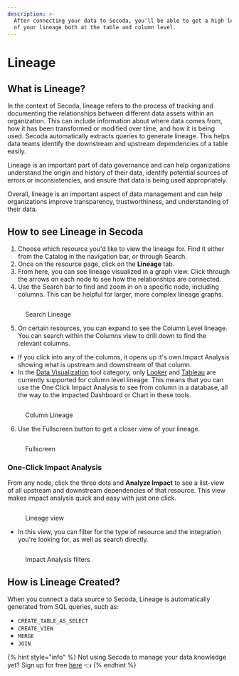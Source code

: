 ```yaml
---
description: >-
  After connecting your data to Secoda, you'll be able to get a high level view
  of your lineage both at the table and column level.
---
```


# Lineage

## What is Lineage?

In the context of Secoda, lineage refers to the process of tracking and documenting the relationships between different data assets within an organization. This can include information about where data comes from, how it has been transformed or modified over time, and how it is being used. Secoda automatically extracts queries to generate lineage. This helps data teams identify the downstream and upstream dependencies of a table easily.&#x20;

Lineage is an important part of data governance and can help organizations understand the origin and history of their data, identify potential sources of errors or inconsistencies, and ensure that data is being used appropriately.

Overall, lineage is an important aspect of data management and can help organizations improve transparency, trustworthiness, and understanding of their data.

## **How to see Lineage in Secoda** <a href="#h_3a4bfd6458" id="h_3a4bfd6458"></a>

1. Choose which resource you'd like to view the lineage for. Find it either from the Catalog in the navigation bar, or through Search.&#x20;
2. Once on the resource page, click on the **Lineage** tab.&#x20;
3. From here, you can see lineage visualized in a graph view. Click through the arrows on each node to see how the relationships are connected.
4. Use the Search bar to find and zoom in on a specific node, including columns. This can be helpful for larger, more complex lineage graphs.&#x20;

<figure><img src="https://secoda-public-media-assets.s3.amazonaws.com/b67f4450-2276-4560-bf24-3b096e069180.png" alt=""><figcaption><p>Search Lineage</p></figcaption></figure>

5. On certain resources, you can expand to see the Column Level lineage. You can search within the Columns view to drill down to find the relevant columns.

* If you click into any of the columns, it opens up it's own Impact Analysis showing what is upstream and downstream of that column.&#x20;
* In the [Data Visualization](../integrations/data-visualization-tools/) tool category, only [Looker](../integrations/data-visualization-tools/looker-integration/) and [Tableau](../integrations/data-visualization-tools/tableau-integration/) are currently supported for column level lineage. This means that you can use the One Click Impact Analysis to see from column in a database, all the way to the impacted Dashboard or Chart in these tools.&#x20;

<figure><img src="https://secoda-public-media-assets.s3.amazonaws.com/d6635a6d-cff8-40dd-b294-28a70260262e.png" alt=""><figcaption><p>Column Lineage</p></figcaption></figure>

6. Use the Fullscreen button to get a closer view of your lineage.

<figure><img src="https://secoda-public-media-assets.s3.amazonaws.com/898abb15-b9bb-4ed9-97a7-e46f5e572f57.gif" alt=""><figcaption><p>Fullscreen</p></figcaption></figure>

### **One-Click Impact Analysis**

From any node, click the three dots and **Analyze Impact** to see a list-view of all upstream and downstream dependencies of that resource. This view makes impact analysis quick and easy with just one click.

<figure><img src="https://secoda-public-media-assets.s3.amazonaws.com/d2fdb475-925b-452e-b95f-37f4bc36691b.png" alt=""><figcaption><p>Lineage view</p></figcaption></figure>

* In this view, you can filter for the type of resource and the integration you're looking for, as well as search directly.

<figure><img src="https://secoda-public-media-assets.s3.amazonaws.com/13437609-1b1c-4ec9-b6a6-0418f7f9ad11.png" alt=""><figcaption><p>Impact Analysis filters</p></figcaption></figure>

## How is Lineage Created?

When you connect a data source to Secoda, Lineage is automatically generated from SQL queries, such as:

* `CREATE_TABLE_AS_SELECT`
* `CREATE_VIEW`
* `MERGE`
* `JOIN`

{% hint style="info" %}
Not using Secoda to manage your data knowledge yet? Sign up for free [here](https://app.secoda.co) 👈
{% endhint %}
